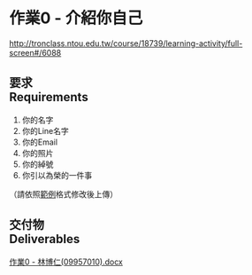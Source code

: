# 作業0 - 介紹你自己
<http://tronclass.ntou.edu.tw/course/18739/learning-activity/full-screen#/6088>

## 要求<br>Requirements
1. 你的名字
2. 你的Line名字
3. 你的Email
4. 你的照片
5. 你的綽號
6. 你引以為榮的一件事

（請依照[範例](作業0%20範例.docx)格式修改後上傳）

## 交付物<br>Deliverables
[作業0 - 林博仁(09957010).docx](作業0%20-%20林博仁(09957010).docx)